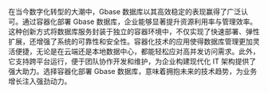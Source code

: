 在当今数字化转型的大潮中，Gbase 数据库以其高效稳定的表现赢得了广泛认可。通过容器化部署 Gbase 数据库，企业能够显著提升资源利用率与管理效率。这种创新方式将数据库服务封装于独立的容器环境中，不仅实现了快速部署、弹性扩展，还增强了系统的可靠性和安全性。容器化技术的应用使得数据库管理更加灵活便捷，无论是在云端还是本地数据中心，都能轻松应对高并发访问需求。此外，它支持跨平台运行，便于团队协作开发和维护，为企业构建现代化 IT 架构提供了强大助力。选择容器化部署 Gbase 数据库，意味着拥抱未来的技术趋势，为业务增长注入强劲动力。